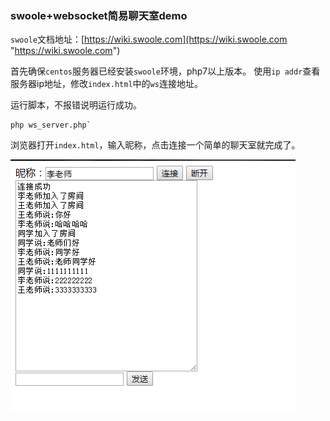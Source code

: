 ### swoole+websocket简易聊天室demo
`swoole`文档地址：[https://wiki.swoole.com](https://wiki.swoole.com "https://wiki.swoole.com")

首先确保`centos`服务器已经安装`swoole`环境，php7以上版本。
使用`ip addr`查看服务器ip地址，修改`index.html`中的`ws`连接地址。

运行脚本，不报错说明运行成功。

	php ws_server.php`

浏览器打开`index.html`，输入昵称，点击连接一个简单的聊天室就完成了。

[![swoole+websocket简易聊天室demo](https://raw.githubusercontent.com/code-hi/ws_im_demo/master/test/swoole_websocket_im_demo.png)](http://www.codehui.net)
